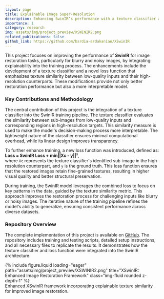 ```yaml
---
layout: page
title: Explainable Image Super-Resolution
description: Enhancing SwinIR’s performance with a texture classifier and a novel loss function for better restoration of blurry and noisy images.
importance: 1
category: research
img: assets/img/project_preview/XSWINIR2.png
related_publications: false
github_link: https://github.com/bardia-ardakanian/XSwinIR
---
```


This project focuses on improving the performance of **SwinIR** for image restoration tasks, particularly for blurry and noisy images, by integrating explainability into the training process. The enhancements include the development of a texture classifier and a novel loss function that emphasizes texture similarity between low-quality inputs and their high-resolution counterparts. These modifications provide not only better restoration performance but also a more interpretable model.

### Key Contributions and Methodology

The central contribution of this project is the integration of a texture classifier into the SwinIR training pipeline. The texture classifier evaluates the similarity between sub-images from low-quality inputs and corresponding regions in high-resolution targets. This similarity measure is used to make the model's decision-making process more interpretable. The lightweight nature of the classifier ensures minimal computational overhead, while its linear design improves transparency.

To further enhance training, a new loss function was introduced, defined as:  
**Loss = SwinIR Loss + min||Xc - y||²**,  
where `Xc` represents the texture classifier's identified sub-image in the high-resolution counterpart, and `y` is the ground truth. This loss function ensures that the restored images retain fine-grained textures, resulting in higher visual quality and better structural preservation.

During training, the SwinIR model leverages the combined loss to focus on key patterns in the data, guided by the texture similarity metric. This approach improves the restoration process for challenging inputs like blurry or noisy images. The iterative nature of the training pipeline refines the model's ability to generalize, ensuring consistent performance across diverse datasets.

### Repository Overview

The complete implementation of this project is available on [GitHub](https://github.com/bardia-ardakanian/XSwinIR). The repository includes training and testing scripts, detailed setup instructions, and all necessary files to replicate the results. It demonstrates how the texture classifier and loss function were integrated into the SwinIR architecture.

<div class="row">
    <div class="col-sm mt-3 mt-md-0">
        {% include figure.liquid loading="eager" path="assets/img/project_preview/XSWINIR2.png" title="XSwinIR: Enhanced Image Restoration Framework" class="img-fluid rounded z-depth-1" %}
    </div>
</div>
<div class="caption">
    Enhanced XSwinIR framework incorporating explainable texture similarity for improved image restoration.
</div>
